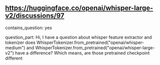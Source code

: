 ## https://huggingface.co/openai/whisper-large-v2/discussions/97

contains_question: yes

question_part: Hi, I have a question about whisper feature extractor and tokenizer
does 
 WhisperTokenizer.from_pretrained("openai/whisper-medium")
and
WhisperTokenizer.from_pretrained("openai/whisper-large-v2")
have a difference?
Which means, are those pretrained checkpoint different
